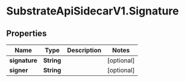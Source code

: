 # SubstrateApiSidecarV1.Signature

## Properties

Name | Type | Description | Notes
------------ | ------------- | ------------- | -------------
**signature** | **String** |  | [optional] 
**signer** | **String** |  | [optional] 


